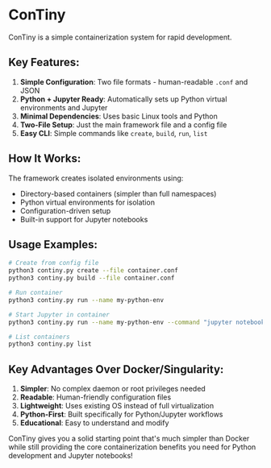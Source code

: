 # ConTiny
ConTiny is a simple containerization system for rapid development.

## Key Features:

1. **Simple Configuration**: Two file formats - human-readable `.conf` and JSON
2. **Python + Jupyter Ready**: Automatically sets up Python virtual environments and Jupyter
3. **Minimal Dependencies**: Uses basic Linux tools and Python
4. **Two-File Setup**: Just the main framework file and a config file
5. **Easy CLI**: Simple commands like `create`, `build`, `run`, `list`

## How It Works:

The framework creates isolated environments using:
- Directory-based containers (simpler than full namespaces)
- Python virtual environments for isolation
- Configuration-driven setup
- Built-in support for Jupyter notebooks

## Usage Examples:

```bash
# Create from config file
python3 continy.py create --file container.conf
python3 continy.py build --file container.conf

# Run container
python3 continy.py run --name my-python-env

# Start Jupyter in container
python3 continy.py run --name my-python-env --command "jupyter notebook --ip=0.0.0.0 --allow-root"

# List containers
python3 continy.py list
```

## Key Advantages Over Docker/Singularity:

1. **Simpler**: No complex daemon or root privileges needed
2. **Readable**: Human-friendly configuration files
3. **Lightweight**: Uses existing OS instead of full virtualization
4. **Python-First**: Built specifically for Python/Jupyter workflows
5. **Educational**: Easy to understand and modify

ConTiny gives you a solid starting point that's much simpler than Docker while still providing the core containerization benefits you need for Python development and Jupyter notebooks!
